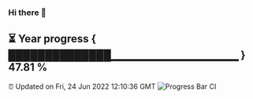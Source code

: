 ### Hi there 👋
⏳ Year progress { ██████████████▁▁▁▁▁▁▁▁▁▁▁▁▁▁▁▁ } 47.81 %
---
⏰ Updated on Fri, 24 Jun 2022 12:10:36 GMT
![Progress Bar CI](https://github.com/Moyi321/Moyi321/workflows/Progress%20Bar%20CI/badge.svg)
